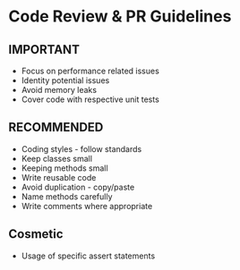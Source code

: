 # Code Review & PR Guidelines

## IMPORTANT

* Focus on performance related issues
* Identity potential issues
* Avoid memory leaks
* Cover code with respective unit tests

## RECOMMENDED

* Coding styles - follow standards
* Keep classes small
* Keeping methods small
* Write reusable code
* Avoid duplication - copy/paste
* Name methods carefully
* Write comments where appropriate

## Cosmetic

* Usage of specific assert statements